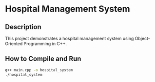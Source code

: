# Hospital Management System

## Description
This project demonstrates a hospital management system using Object-Oriented Programming in C++.

## How to Compile and Run
```bash
g++ main.cpp -o hospital_system
./hospital_system
